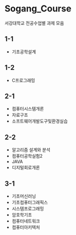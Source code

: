 # Sogang_Course
서강대학교 전공수업별 과제 모음
## 1-1
- 기초공학설계
## 1-2
- C프로그래밍
## 2-1
- 컴퓨터시스템개론
- 자료구조
- 소프트웨어개발도구및환경실습
## 2-2
- 알고리즘 설계와 분석
- 컴퓨터공학실험2
- JAVA
- 디지털회로개론
## 3-1
- 기초머신러닝
- 기초컴퓨터그래픽스
- 시스템프로그래밍
- 암호학기초
- 컴퓨터네트워크
- 컴퓨터아키텍처
